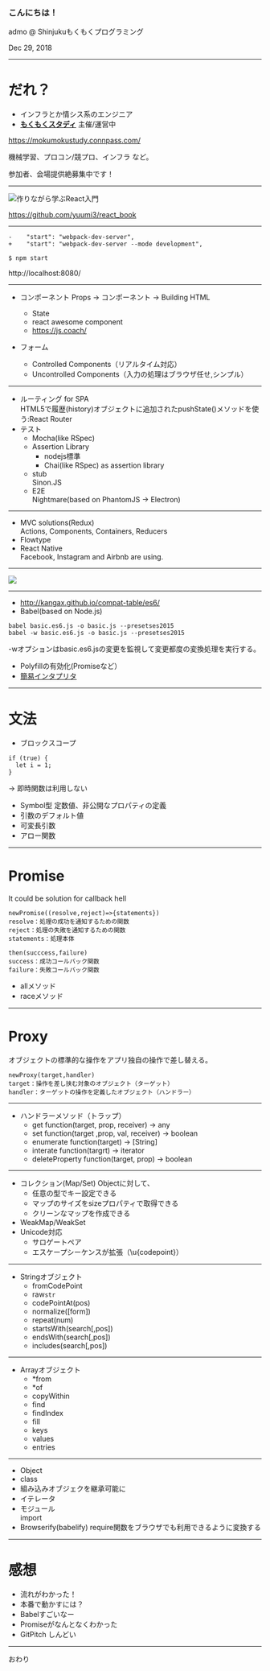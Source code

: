 ### こんにちは！

admo @ Shinjukuもくもくプログラミング 

Dec 29, 2018

---

# だれ？

* インフラとか情シス系のエンジニア
* [**もくもくスタディ**](https://mokumokustudy.connpass.com/) 主催/運営中

https://mokumokustudy.connpass.com/

機械学習、プロコン/競プロ、インフラ など。
 
参加者、会場提供絶募集中です！

---

![作りながら学ぶReact入門](https://camo.githubusercontent.com/0469c52b142c92f72ea212172644e1a5e126f53f/687474703a2f2f7777772e736875776173797374656d2e636f2e6a702f70726f64756374732f37393830696d672f353037352f612e6a7067)

https://github.com/yuumi3/react_book

---

```
-    "start": "webpack-dev-server",
+    "start": "webpack-dev-server --mode development",
```
```
$ npm start
```

http://localhost:8080/

---

* コンポーネント
Props -> コンポーネント -> Building HTML
  * State
  * react awesome component
  * https://js.coach/

* フォーム
  * Controlled Components（リアルタイム対応）
  * Uncontrolled Components（入力の処理はブラウザ任せ,シンプル）

---

* ルーティング for SPA  
HTML5で履歴(history)オブジェクトに追加されたpushState()メソッドを使う:React Router
* テスト
  * Mocha(like RSpec)
  * Assertion Library
    * nodejs標準
    * Chai(like RSpec) as assertion library
  * stub  
    Sinon.JS
  * E2E  
    Nightmare(based on PhantomJS -> Electron)

---

* MVC solutions(Redux)  
Actions, Components, Containers, Reducers
* Flowtype
* React Native   
Facebook, Instagram and Airbnb are using.
 
---

![](https://images-fe.ssl-images-amazon.com/images/I/51oxM2UYQAL.jpg)

---

* http://kangax.github.io/compat-table/es6/
* Babel(based on Node.js)
```
babel basic.es6.js -o basic.js --presetses2015
babel -w basic.es6.js -o basic.js --presetses2015
```
-wオプションはbasic.es6.jsの変更を監視して変更都度の変換処理を実行する。
* Polyfillの有効化(Promiseなど）
* [簡易インタプリタ](https://babeljs.io/repl/)

---

# 文法
* ブロックスコープ  
```
if (true) {
  let i = 1;
}
```
-> 即時関数は利用しない
* Symbol型
定数値、非公開なプロパティの定義
* 引数のデフォルト値
* 可変長引数
* アロー関数

---
# Promise
It could be solution for callback hell

```
newPromise((resolve,reject)=>{statements})  
resolve：処理の成功を通知するための関数  
reject：処理の失敗を通知するための関数  
statements：処理本体
```

```
then(succcess,failure)  
success：成功コールバック関数  
failure：失敗コールバック関数
```

* allメソッド
* raceメソッド
---
# Proxy
オブジェクトの標準的な操作をアプリ独自の操作で差し替える。
```
newProxy(target,handler)  
target：操作を差し挟む対象のオブジェクト（ターゲット）  
handler：ターゲットの操作を定義したオブジェクト（ハンドラー）
```
---
* ハンドラーメソッド（トラップ）
  * get function(target, prop, receiver) -> any
  * set function(target ,prop, val, receiver) -> boolean
  * enumerate function(target) -> [String]
  * interate function(targrt) -> iterator
  * deleteProperty function(target, prop) -> boolean
---
* コレクション(Map/Set)
Objectに対して、
  * 任意の型でキー設定できる
  * マップのサイズをsizeプロパティで取得できる
  * クリーンなマップを作成できる
* WeakMap/WeakSet
* Unicode対応
  * サロゲートペア
  * エスケープシーケンスが拡張（\u{codepoint}）
---
* Stringオブジェクト
  * fromCodePoint
  * raw`str`
  * codePointAt(pos)
  * normalize([form])
  * repeat(num)
  * startsWith(search[,pos])
  * endsWith(search[,pos])
  * includes(search[,pos])
---
* Arrayオブジェクト
  * *from
  * *of
  * copyWithin
  * find
  * findIndex
  * fill
  * keys
  * values
  * entries

---

* Object
* class
* 組み込みオブジェクを継承可能に
* イテレータ
* モジュール  
import 
* Browserify(babelify)
require関数をブラウザでも利用できるように変換する

---

# 感想

* 流れがわかった！
* 本番で動かすには？
* Babelすごいなー
* Promiseがなんとなくわかった
* GitPitch しんどい

---

おわり
